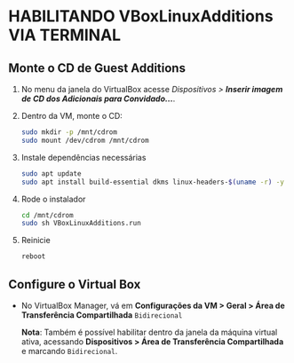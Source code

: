 # HABILITANDO VBoxLinuxAdditions VIA TERMINAL

## Monte o CD de Guest Additions
1. No menu da janela do VirtualBox acesse *Dispositivos > **Inserir imagem de CD dos Adicionais para Convidado...***.

2. Dentro da VM, monte o CD:
    ```bash
    sudo mkdir -p /mnt/cdrom
    sudo mount /dev/cdrom /mnt/cdrom
    ```

4. Instale dependências necessárias
    ```bash
    sudo apt update
    sudo apt install build-essential dkms linux-headers-$(uname -r) -y
    ```

5. Rode o instalador
    ```bash
    cd /mnt/cdrom
    sudo sh VBoxLinuxAdditions.run
    ```

6. Reinicie
    ```bash
    reboot
    ```

## Configure o Virtual Box

- No VirtualBox Manager, vá em **Configurações da VM > Geral > Área de Transferência Compartilhada** `Bidirecional`

  **Nota**: Também é possível habilitar dentro da janela da máquina virtual ativa, acessando **Dispositivos > Área de Transferência Compartilhada** e marcando `Bidirecional`.
